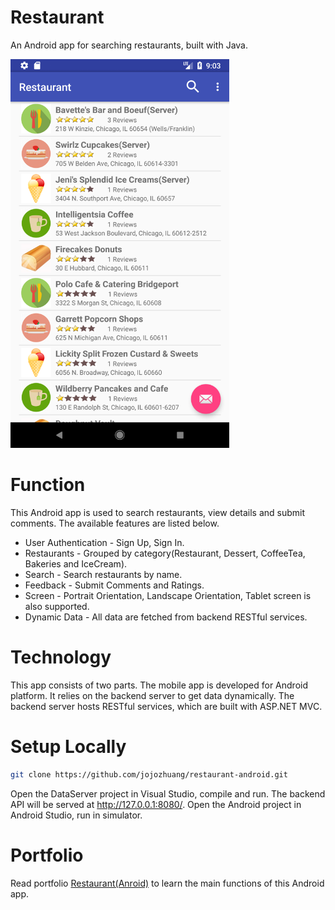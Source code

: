 # Restaurant
An Android app for searching restaurants, built with Java.

<kbd><img src="/public/index.png" width="350px"></kbd>

# Function
This Android app is used to search restaurants, view details and submit comments. The available features are listed below.
* User Authentication - Sign Up, Sign In.
* Restaurants - Grouped by category(Restaurant, Dessert, CoffeeTea, Bakeries and IceCream).
* Search - Search restaurants by name.
* Feedback - Submit Comments and Ratings.
* Screen - Portrait Orientation, Landscape Orientation, Tablet screen is also supported.
* Dynamic Data - All data are fetched from backend RESTful services.

# Technology
This app consists of two parts. The mobile app is developed for Android platform. It relies on the backend server to get  data dynamically. The backend server hosts RESTful services, which are built with ASP.NET MVC.

# Setup Locally
```bash
git clone https://github.com/jojozhuang/restaurant-android.git
```
Open the DataServer project in Visual Studio, compile and run. The backend API will be served at http://127.0.0.1:8080/. Open the Android project in Android Studio, run in simulator.

# Portfolio
Read portfolio [Restaurant(Anroid)](https://jojozhuang.github.io/portfolio/restaurant-android/) to learn the main functions of this Android app.
